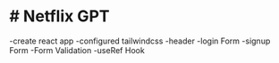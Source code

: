 <h1># Netflix GPT</h1>
 -create react app
 -configured tailwindcss
 -header
 -login Form
 -signup Form
 -Form Validation
 -useRef Hook

